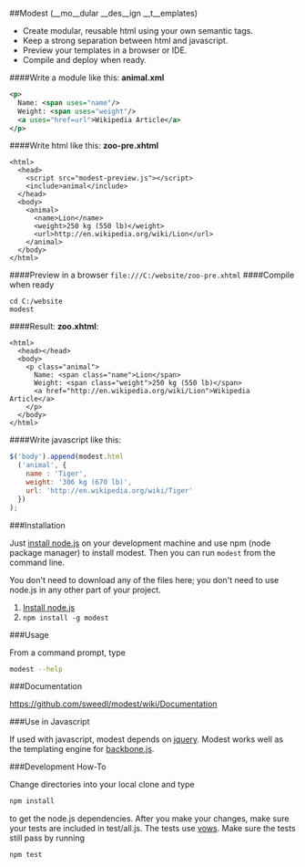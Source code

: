##Modest 
(__mo__dular __des__ign __t__emplates)

* Create modular, reusable html using your own semantic tags.
* Keep a strong separation between html and javascript.
* Preview your templates in a browser or IDE.
* Compile and deploy when ready.

####Write a module like this:
__animal.xml__
```xml
<p>
  Name: <span uses="name"/>
  Weight: <span uses="weight"/>
  <a uses="href=url">Wikipedia Article</a>
</p>
```    
####Write html like this:
__zoo-pre.xhtml__
```xhtml
<html>
  <head>
    <script src="modest-preview.js"></script>
    <include>animal</include>
  </head>
  <body>
    <animal>
      <name>Lion</name>
      <weight>250 kg (550 lb)</weight>
      <url>http://en.wikipedia.org/wiki/Lion</url>
    </animal>
  </body>
</html>
```
####Preview in a browser
``file:///C:/website/zoo-pre.xhtml``
####Compile when ready
```dos
cd C:/website
modest
```
####Result:
__zoo.xhtml__:
```xhtml
<html>
  <head></head>
  <body>
    <p class="animal">
      Name: <span class="name">Lion</span>
      Weight: <span class="weight">250 kg (550 lb)</span>
      <a href="http://en.wikipedia.org/wiki/Lion">Wikipedia Article</a>
    </p>
  </body>
</html>
```
####Write javascript like this:
```javascript
$('body').append(modest.html
  ('animal', { 
    name : 'Tiger',
    weight: '306 kg (670 lb)',
    url: 'http://en.wikipedia.org/wiki/Tiger' 
  })
);
```
###Installation

Just [install node.js](http://nodejs.org/#download) on your development machine and use npm (node package manager) to install modest.  Then you can run ``modest`` from the command line.

You don't need to download any of the files here; you don't need to use node.js in any other part of your project.  

1. [Install node.js](http://nodejs.org/#download)
2. ``npm install -g modest``

###Usage

From a command prompt, type
```bash
modest --help
```
###Documentation

https://github.com/sweedl/modest/wiki/Documentation

###Use in Javascript

If used with javascript, modest depends on [jquery](http://jquery.com).  Modest works well as the templating engine for [backbone.js](https://github.com/documentcloud/backbone).

###Development How-To

Change directories into your local clone and type
```bash
npm install
```
to get the node.js dependencies.  After you make your changes, make sure your tests are included in test/all.js.  The tests use [vows](http://vowsjs.org).  Make sure the tests still pass by running
```bash
npm test
```
